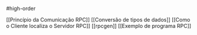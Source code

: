 #high-order 

[[Princípio da Comunicação RPC]]
[[Conversão de tipos de dados]]
[[Como o Cliente localiza o Servidor RPC]]
[[rpcgen]]
[[Exemplo de programa RPC]]